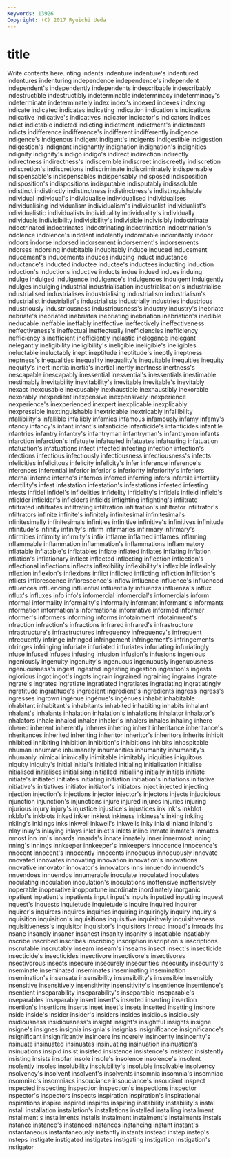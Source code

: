 ```yaml
---
Keywords: 13926 
Copyright: (C) 2017 Ryuichi Ueda
---
```


# title

Write contents here.
nting indents indenture indenture's indentured
indentures indenturing independence independence's independent independent's independently independents indescribable indescribably
indestructible indestructibly indeterminable indeterminacy indeterminacy's indeterminate indeterminately index index's indexed
indexes indexing indicate indicated indicates indicating indication indication's indications indicative
indicative's indicatives indicator indicator's indicators indices indict indictable indicted indicting
indictment indictment's indictments indicts indifference indifference's indifferent indifferently indigence indigence's
indigenous indigent indigent's indigents indigestible indigestion indigestion's indignant indignantly indignation
indignation's indignities indignity indignity's indigo indigo's indirect indirection indirectly indirectness
indirectness's indiscernible indiscreet indiscreetly indiscretion indiscretion's indiscretions indiscriminate indiscriminately indispensable
indispensable's indispensables indispensably indisposed indisposition indisposition's indispositions indisputable indisputably indissoluble
indistinct indistinctly indistinctness indistinctness's indistinguishable individual individual's individualise individualised individualises
individualising individualism individualism's individualist individualist's individualistic individualists individuality individuality's individually
individuals indivisibility indivisibility's indivisible indivisibly indoctrinate indoctrinated indoctrinates indoctrinating indoctrination
indoctrination's indolence indolence's indolent indolently indomitable indomitably indoor indoors indorse
indorsed indorsement indorsement's indorsements indorses indorsing indubitable indubitably induce induced
inducement inducement's inducements induces inducing induct inductance inductance's inducted inductee
inductee's inductees inducting induction induction's inductions inductive inducts indue indued
indues induing indulge indulged indulgence indulgence's indulgences indulgent indulgently indulges
indulging industrial industrialisation industrialisation's industrialise industrialised industrialises industrialising industrialism industrialism's
industrialist industrialist's industrialists industrially industries industrious industriously industriousness industriousness's industry
industry's inebriate inebriate's inebriated inebriates inebriating inebriation inebriation's inedible ineducable
ineffable ineffably ineffective ineffectively ineffectiveness ineffectiveness's ineffectual ineffectually inefficiencies inefficiency
inefficiency's inefficient inefficiently inelastic inelegance inelegant inelegantly ineligibility ineligibility's ineligible
ineligible's ineligibles ineluctable ineluctably inept ineptitude ineptitude's ineptly ineptness ineptness's
inequalities inequality inequality's inequitable inequities inequity inequity's inert inertia inertia's
inertial inertly inertness inertness's inescapable inescapably inessential inessential's inessentials inestimable
inestimably inevitability inevitability's inevitable inevitable's inevitably inexact inexcusable inexcusably inexhaustible
inexhaustibly inexorable inexorably inexpedient inexpensive inexpensively inexperience inexperience's inexperienced inexpert
inexplicable inexplicably inexpressible inextinguishable inextricable inextricably infallibility infallibility's infallible infallibly
infamies infamous infamously infamy infamy's infancy infancy's infant infant's infanticide
infanticide's infanticides infantile infantries infantry infantry's infantryman infantryman's infantrymen infants
infarction infarction's infatuate infatuated infatuates infatuating infatuation infatuation's infatuations infect
infected infecting infection infection's infections infectious infectiously infectiousness infectiousness's infects
infelicities infelicitous infelicity infelicity's infer inference inference's inferences inferential inferior
inferior's inferiority inferiority's inferiors infernal inferno inferno's infernos inferred inferring
infers infertile infertility infertility's infest infestation infestation's infestations infested infesting
infests infidel infidel's infidelities infidelity infidelity's infidels infield infield's infielder
infielder's infielders infields infighting infighting's infiltrate infiltrated infiltrates infiltrating infiltration
infiltration's infiltrator infiltrator's infiltrators infinite infinite's infinitely infinitesimal infinitesimal's infinitesimally
infinitesimals infinities infinitive infinitive's infinitives infinitude infinitude's infinity infinity's infirm
infirmaries infirmary infirmary's infirmities infirmity infirmity's infix inflame inflamed inflames
inflaming inflammable inflammation inflammation's inflammations inflammatory inflatable inflatable's inflatables inflate
inflated inflates inflating inflation inflation's inflationary inflect inflected inflecting inflection
inflection's inflectional inflections inflects inflexibility inflexibility's inflexible inflexibly inflexion inflexion's
inflexions inflict inflicted inflicting infliction infliction's inflicts inflorescence inflorescence's inflow
influence influence's influenced influences influencing influential influentially influenza influenza's influx
influx's influxes info info's infomercial infomercial's infomercials inform informal informality
informality's informally informant informant's informants information information's informational informative informed
informer informer's informers informing informs infotainment infotainment's infraction infraction's infractions
infrared infrared's infrastructure infrastructure's infrastructures infrequency infrequency's infrequent infrequently infringe
infringed infringement infringement's infringements infringes infringing infuriate infuriated infuriates infuriating
infuriatingly infuse infused infuses infusing infusion infusion's infusions ingenious ingeniously
ingenuity ingenuity's ingenuous ingenuously ingenuousness ingenuousness's ingest ingested ingesting ingestion
ingestion's ingests inglorious ingot ingot's ingots ingrain ingrained ingraining ingrains
ingrate ingrate's ingrates ingratiate ingratiated ingratiates ingratiating ingratiatingly ingratitude ingratitude's
ingredient ingredient's ingredients ingress ingress's ingresses ingrown ingénue ingénue's ingénues
inhabit inhabitable inhabitant inhabitant's inhabitants inhabited inhabiting inhabits inhalant inhalant's
inhalants inhalation inhalation's inhalations inhalator inhalator's inhalators inhale inhaled inhaler
inhaler's inhalers inhales inhaling inhere inhered inherent inherently inheres inhering
inherit inheritance inheritance's inheritances inherited inheriting inheritor inheritor's inheritors inherits
inhibit inhibited inhibiting inhibition inhibition's inhibitions inhibits inhospitable inhuman inhumane
inhumanely inhumanities inhumanity inhumanity's inhumanly inimical inimically inimitable inimitably iniquities
iniquitous iniquity iniquity's initial initial's initialed initialing initialisation initialise initialised
initialises initialising initialled initialling initially initials initiate initiate's initiated initiates
initiating initiation initiation's initiations initiative initiative's initiatives initiator initiator's initiators
inject injected injecting injection injection's injections injector injector's injectors injects
injudicious injunction injunction's injunctions injure injured injures injuries injuring injurious
injury injury's injustice injustice's injustices ink ink's inkblot inkblot's inkblots
inked inkier inkiest inkiness inkiness's inking inkling inkling's inklings inks
inkwell inkwell's inkwells inky inlaid inland inland's inlay inlay's inlaying
inlays inlet inlet's inlets inline inmate inmate's inmates inmost inn
inn's innards innards's innate innately inner innermost inning inning's innings
innkeeper innkeeper's innkeepers innocence innocence's innocent innocent's innocently innocents innocuous
innocuously innovate innovated innovates innovating innovation innovation's innovations innovative innovator
innovator's innovators inns innuendo innuendo's innuendoes innuendos innumerable inoculate inoculated
inoculates inoculating inoculation inoculation's inoculations inoffensive inoffensively inoperable inoperative inopportune
inordinate inordinately inorganic inpatient inpatient's inpatients input input's inputs inputted
inputting inquest inquest's inquests inquietude inquietude's inquire inquired inquirer inquirer's
inquirers inquires inquiries inquiring inquiringly inquiry inquiry's inquisition inquisition's inquisitions
inquisitive inquisitively inquisitiveness inquisitiveness's inquisitor inquisitor's inquisitors inroad inroad's inroads
ins insane insanely insaner insanest insanity insanity's insatiable insatiably inscribe
inscribed inscribes inscribing inscription inscription's inscriptions inscrutable inscrutably inseam inseam's
inseams insect insect's insecticide insecticide's insecticides insectivore insectivore's insectivores insectivorous
insects insecure insecurely insecurities insecurity insecurity's inseminate inseminated inseminates inseminating
insemination insemination's insensate insensibility insensibility's insensible insensibly insensitive insensitively insensitivity
insensitivity's insentience insentience's insentient inseparability inseparability's inseparable inseparable's inseparables inseparably
insert insert's inserted inserting insertion insertion's insertions inserts inset inset's
insets insetted insetting inshore inside inside's insider insider's insiders insides
insidious insidiously insidiousness insidiousness's insight insight's insightful insights insigne insigne's
insignes insignia insignia's insignias insignificance insignificance's insignificant insignificantly insincere insincerely
insincerity insincerity's insinuate insinuated insinuates insinuating insinuation insinuation's insinuations insipid
insist insisted insistence insistence's insistent insistently insisting insists insofar insole
insole's insolence insolence's insolent insolently insoles insolubility insolubility's insoluble insolvable
insolvency insolvency's insolvent insolvent's insolvents insomnia insomnia's insomniac insomniac's insomniacs
insouciance insouciance's insouciant inspect inspected inspecting inspection inspection's inspections inspector
inspector's inspectors inspects inspiration inspiration's inspirational inspirations inspire inspired inspires
inspiring instability instability's instal install installation installation's installations installed installing
installment installment's installments installs instalment instalment's instalments instals instance instance's
instanced instances instancing instant instant's instantaneous instantaneously instantly instants instead
instep instep's insteps instigate instigated instigates instigating instigation instigation's instigator

